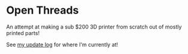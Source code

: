 # Open Threads
An attempt at making a sub $200 3D printer from scratch out of mostly printed parts!

See [my update log](https://github.com/evan-gan/open-threads/blob/main/journal.md) for where I'm currently at!
